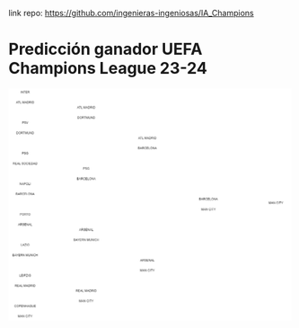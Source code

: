link repo: https://github.com/ingenieras-ingeniosas/IA_Champions

# Predicción ganador UEFA Champions League 23-24

![UEFA Champions League](data/predicciones/fases_finales_23_24.png)
